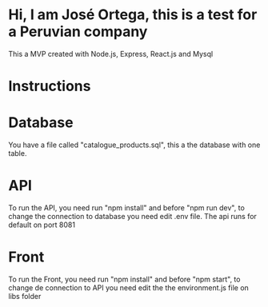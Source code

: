 # Hi, I am José Ortega, this is a test for a Peruvian company

This a MVP created with Node.js, Express, React.js and Mysql

# Instructions

# Database

You have a file called "catalogue_products.sql", this a the database with one table.

# API

To run the API, you need run "npm install" and before "npm run dev", to change the connection to database you need edit .env file. The api runs for default on port 8081


# Front

To run the Front, you need run "npm install" and before "npm start", to change de connection to API you need edit the the environment.js file on libs folder
